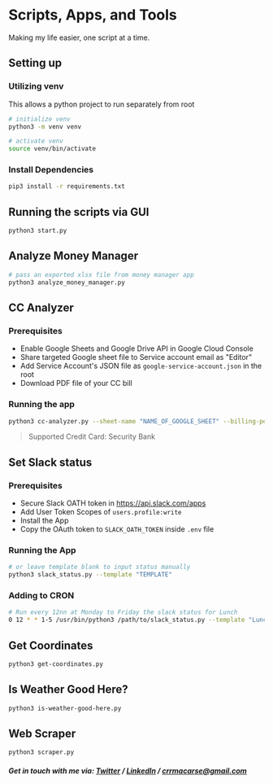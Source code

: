 # Scripts, Apps, and Tools

Making my life easier, one script at a time.

## Setting up

### Utilizing venv

This allows a python project to run separately from root

```sh
# initialize venv
python3 -m venv venv 

# activate venv
source venv/bin/activate
```

### Install Dependencies

```sh
pip3 install -r requirements.txt
```

## Running the scripts via GUI

```sh
python3 start.py
```

## Analyze Money Manager

```sh
# pass an exported xlsx file from money manager app
python3 analyze_money_manager.py
```

## CC Analyzer

### Prerequisites

- Enable Google Sheets and Google Drive API in Google Cloud Console
- Share targeted Google sheet file to Service account email as "Editor"
- Add Service Account's JSON file as `google-service-account.json` in the root
- Download PDF file of your CC bill

### Running the app

```sh
python3 cc-analyzer.py --sheet-name "NAME_OF_GOOGLE_SHEET" --billing-period "MMMM YYYYY" --pdf-path "pdf/path" --pdf-password "pdf_password" 
```

> Supported Credit Card: Security Bank

## Set Slack status

### Prerequisites

- Secure Slack OATH token in https://api.slack.com/apps
- Add User Token Scopes of `users.profile:write`
- Install the App
- Copy the OAuth token to `SLACK_OATH_TOKEN` inside `.env` file

### Running the App

```sh
# or leave template blank to input status manually
python3 slack_status.py --template "TEMPLATE"     
```

### Adding to CRON

```sh
# Run every 12nn at Monday to Friday the slack status for Lunch
0 12 * * 1-5 /usr/bin/python3 /path/to/slack_status.py --template "Lunch"
```

## Get Coordinates

```sh
python3 get-coordinates.py
```

## Is Weather Good Here?

```sh
python3 is-weather-good-here.py
```

## Web Scraper

```sh
python3 scraper.py
```

##### Get in touch with me via: [Twitter](https://twitter.com/crrmacarse) / [LinkedIn](https://www.linkedin.com/in/christian-ryan-r-macarse-692974166/) / crrmacarse@gmail.com